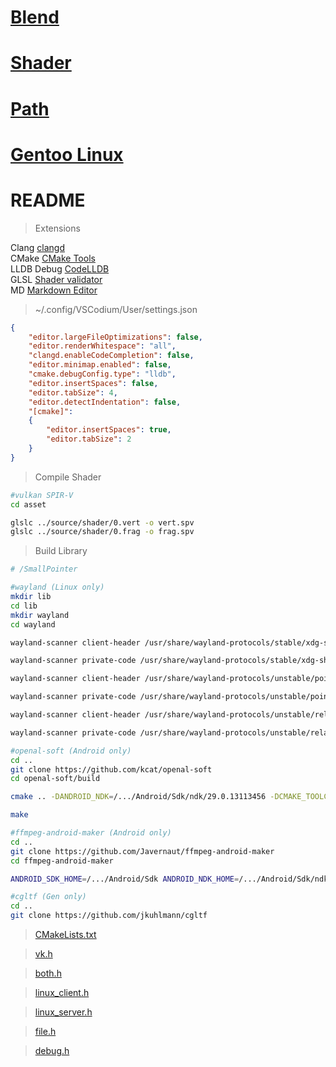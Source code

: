 # [Blend](source/blend)
# [Shader](source/shader)
# [Path](doc/path.md)
# [Gentoo Linux](doc/gentoo.md)
# README
>Extensions

Clang [clangd](https://github.com/clangd/vscode-clangd)  
CMake [CMake Tools](https://github.com/microsoft/vscode-cmake-tools)  
LLDB Debug [CodeLLDB](https://github.com/vadimcn/codelldb)  
GLSL [Shader validator](https://github.com/antaalt/shader-validator)  
MD [Markdown Editor](https://github.com/zaaack/vscode-markdown-editor)
>~/.config/VSCodium/User/settings.json
```json
{
	"editor.largeFileOptimizations": false,
	"editor.renderWhitespace": "all",
	"clangd.enableCodeCompletion": false,
	"editor.minimap.enabled": false,
	"cmake.debugConfig.type": "lldb",
	"editor.insertSpaces": false,
	"editor.tabSize": 4,
	"editor.detectIndentation": false,
	"[cmake]":
	{
		"editor.insertSpaces": true,
		"editor.tabSize": 2
	}
}
```
>Compile Shader
```bash
#vulkan SPIR-V
cd asset

glslc ../source/shader/0.vert -o vert.spv
glslc ../source/shader/0.frag -o frag.spv
```
>Build Library
```bash
# /SmallPointer

#wayland (Linux only)
mkdir lib
cd lib
mkdir wayland
cd wayland

wayland-scanner client-header /usr/share/wayland-protocols/stable/xdg-shell/xdg-shell.xml xdg-shell-client-protocol.h

wayland-scanner private-code /usr/share/wayland-protocols/stable/xdg-shell/xdg-shell.xml xdg-shell-protocol.c

wayland-scanner client-header /usr/share/wayland-protocols/unstable/pointer-constraints/pointer-constraints-unstable-v1.xml pointer-constraints-unstable-v1.h

wayland-scanner private-code /usr/share/wayland-protocols/unstable/pointer-constraints/pointer-constraints-unstable-v1.xml pointer-constraints-unstable-v1.c

wayland-scanner client-header /usr/share/wayland-protocols/unstable/relative-pointer/relative-pointer-unstable-v1.xml relative-pointer-unstable-v1.h

wayland-scanner private-code /usr/share/wayland-protocols/unstable/relative-pointer/relative-pointer-unstable-v1.xml relative-pointer-unstable-v1.c

#openal-soft (Android only)
cd ..
git clone https://github.com/kcat/openal-soft
cd openal-soft/build

cmake .. -DANDROID_NDK=/.../Android/Sdk/ndk/29.0.13113456 -DCMAKE_TOOLCHAIN_FILE=/.../Android/Sdk/ndk/29.0.13113456/build/cmake/android.toolchain.cmake -DANDROID_ABI=arm64-v8a -DANDROID_STL=c++_static -DANDROID_HOST_TAG=linux-x86_64 -DNDK_CPU_ARM64=ON -DALSOFT_REQUIRE_OPENSL=1

make

#ffmpeg-android-maker (Android only)
cd ..
git clone https://github.com/Javernaut/ffmpeg-android-maker
cd ffmpeg-android-maker

ANDROID_SDK_HOME=/.../Android/Sdk ANDROID_NDK_HOME=/.../Android/Sdk/ndk/29.0.13113456 sh ffmpeg-android-maker.sh

#cgltf (Gen only)
cd ..
git clone https://github.com/jkuhlmann/cgltf
```
>[CMakeLists.txt](CMakeLists.txt)

>[vk.h](src/vk/release/vk/vk.h)

>[both.h](src/loader/both/both.h)

>[linux_client.h](src/network/linux/linux_client.h)

>[linux_server.h](src/network/linux/linux_server.h)

>[file.h](src/file/file.h)

>[debug.h](src/debug/debug.h)
<!-- ### LWJGL64
>JVM arguments
	-Dorg.lwjgl.librarypath=/path
	-Dorg.lwjgl3.glfw.libname=/path
### NALIGL
### NALIAL -->